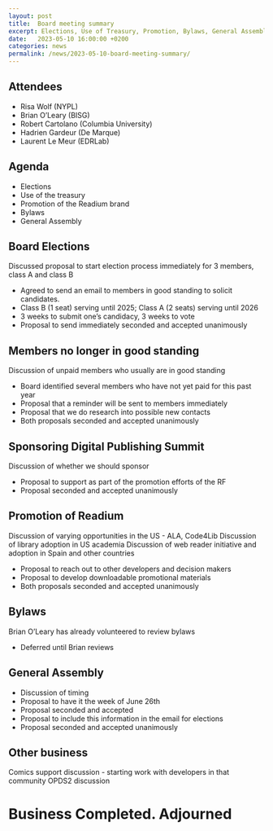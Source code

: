 ```yaml
---
layout: post
title:  Board meeting summary
excerpt: Elections, Use of Treasury, Promotion, Bylaws, General Assembly. 
date:   2023-05-10 16:00:00 +0200
categories: news
permalink: /news/2023-05-10-board-meeting-summary/
---
```


Attendees
-----------
- Risa Wolf (NYPL)
- Brian O’Leary (BISG)
- Robert Cartolano (Columbia University)
- Hadrien Gardeur (De Marque)
- Laurent Le Meur (EDRLab)


Agenda
-----------
- Elections
- Use of the treasury
- Promotion of the Readium brand
- Bylaws
- General Assembly


Board Elections
-----------
Discussed proposal to start election process immediately for 3 members, class A and class B
- Agreed to send an email to members in good standing to solicit candidates.
-  Class B (1 seat) serving until 2025; Class A (2 seats) serving until 2026
- 3 weeks to submit one’s candidacy, 3 weeks to vote
- Proposal to send immediately seconded and accepted unanimously


Members no longer in good standing
-----------
Discussion of unpaid members who usually are in good standing
- Board identified several members who have not yet paid for this past year
- Proposal that a reminder will be sent to members immediately
- Proposal that we do research into possible new contacts
- Both proposals seconded and accepted unanimously


Sponsoring Digital Publishing Summit
-----------
Discussion of whether we should sponsor
- Proposal to support as part of the promotion efforts of the RF
- Proposal seconded and accepted unanimously


Promotion of Readium
-----------
Discussion of varying opportunities in the US - ALA, Code4Lib
Discussion of library adoption in US academia
Discussion of web reader initiative and adoption in Spain and other countries
- Proposal to reach out to other developers and decision makers
- Proposal to develop downloadable promotional materials 
- Both proposals seconded and accepted unanimously


Bylaws
-----------
Brian O’Leary has already volunteered to review bylaws 
- Deferred until Brian reviews


General Assembly
-----------
- Discussion of timing
- Proposal to have it the week of June 26th
- Proposal seconded and accepted
- Proposal to include this information in the email for elections
- Proposal seconded and accepted unanimously


Other business
-----------
Comics support discussion - starting work with developers in that community
OPDS2 discussion


Business Completed. Adjourned
=======
